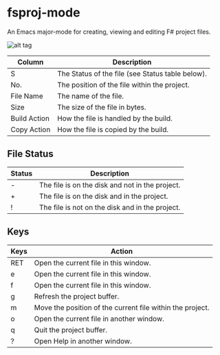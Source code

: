 # fsproj-mode

An Emacs major-mode for creating, viewing and editing F# project files.

![alt tag](https://raw.github.com/simontcousins/fsproj-mode/master/screen-shot.png)

Column | Description
------ | -----------
S | The Status of the file (see Status table below).
No. | The position of the file within the project.
File Name | The name of the file.
Size | The size of the file in bytes.
Build Action | How the file is handled by the build.
Copy Action | How the file is copied by the build.


## File Status

Status | Description
------ | -----------
- | The file is on the disk and not in the project.
+ | The file is on the disk and in the project.
! | The file is not on the disk and in the project.

## Keys

Keys | Action
---- | ------
RET | Open the current file in this window.
e | Open the current file in this window.
f | Open the current file in this window.
g | Refresh the project buffer.
m | Move the position of the current file within the project.
o | Open the current file in another window.
q | Quit the project buffer.
? | Open Help in another window.
